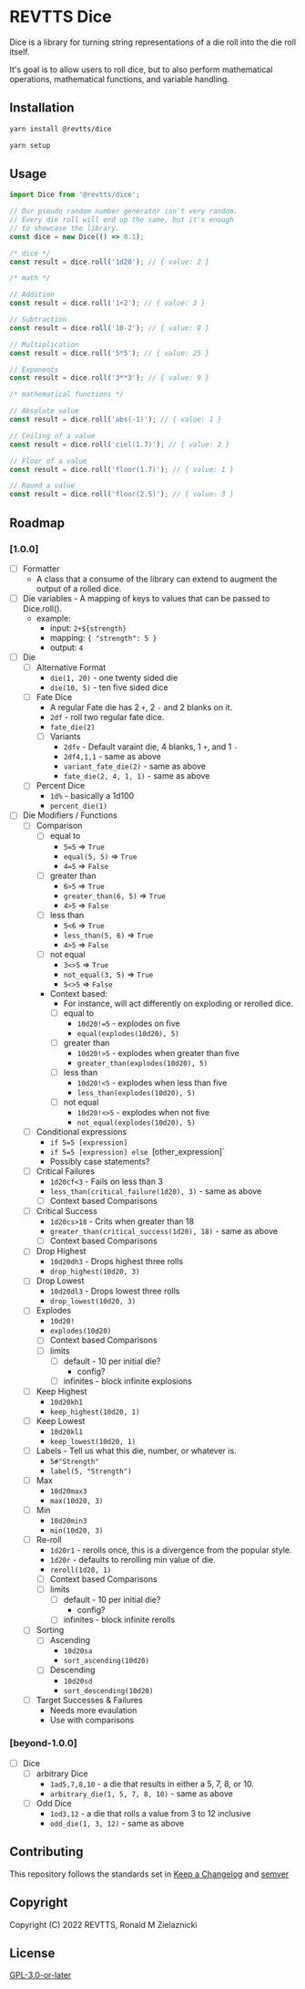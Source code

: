 # REVTTS Dice

Dice is a library for turning string representations of a die roll into the die roll itself.

It's goal is to allow users to roll dice, but to also perform mathematical operations,
mathematical functions, and variable handling.

## Installation

```bash
yarn install @revtts/dice

yarn setup
```

## Usage

```javascript
import Dice from '@revtts/dice';

// Our pseudo random number generator isn't very random.
// Every die roll will end up the same, but it's enough
// to showcase the library.
const dice = new Dice(() => 0.1);

/* dice */
const result = dice.roll('1d20'); // { value: 2 }

/* math */

// Addition
const result = dice.roll('1+2'); // { value: 3 }

// Subtraction
const result = dice.roll('10-2'); // { value: 8 }

// Multiplication
const result = dice.roll('5*5'); // { value: 25 }

// Exponents
const result = dice.roll('3**3'); // { value: 9 }

/* mathematical functions */

// Absolute value
const result = dice.roll('abs(-1)'); // { value: 1 }

// Ceiling of a value
const result = dice.roll('ciel(1.7)'); // { value: 2 }

// Floor of a value
const result = dice.roll('floor(1.7)'); // { value: 1 }

// Round a value
const result = dice.roll('floor(2.5)'); // { value: 3 }

```

## Roadmap

### [1.0.0]

- [ ] Formatter
  - A class that a consume of the library can extend to augment the output of a rolled
  dice.
- [ ] Die variables - A mapping of keys to values that can be passed to Dice.roll().
  - example:
    - input: `2+${strength}`
    - mapping: `{ "strength": 5 }`
    - output: `4`
- [ ] Die
  - [ ] Alternative Format
    - `die(1, 20)` - one twenty sided die
    - `die(10, 5)` - ten five sided dice
  - [ ] Fate Dice
    - A regular Fate die has 2 `+`, 2 `-` and 2 blanks on it.
    - `2df` - roll two regular fate dice.
    - `fate_die(2)`
    - [ ] Variants
      - `2dfv` - Default varaint die, 4 blanks, 1 `+`, and 1 `-`
      - `2df4,1,1` - same as above
      - `variant_fate_die(2)` - same as above
      - `fate_die(2, 4, 1, 1)` - same as above
  - [ ] Percent Dice
    - `1d%` - basically a 1d100
    - `percent_die(1)` 
- [ ] Die Modifiers / Functions
  - [ ] Comparison
      - [ ] equal to
        - `5=5` => `True`
        - `equal(5, 5)` => `True`
        - `4=5` => `False`
      - [ ] greater than
        - `6>5` => `True`
        - `greater_than(6, 5)` => `True`
        - `4>5` => `False`
      - [ ] less than
        - `5<6` => `True`
        - `less_than(5, 6)` => `True`
        - `4>5` => `False`
      - [ ] not equal
        - `3<>5` => `True`
        - `not_equal(3, 5)` => `True`
        - `5<>5` => `False`
    - Context based:
      - For instance, will act differently on exploding or rerolled dice.
      - [ ] equal to
        - `10d20!=5` - explodes on five
        - `equal(explodes(10d20), 5)`
      - [ ] greater than
        - `10d20!>5` - explodes when greater than five
        - `greater_than(explodes(10d20), 5)`
      - [ ] less than
        - `10d20!<5` - explodes when less than five
        - `less_than(explodes(10d20), 5)`
      - [ ] not equal
        - `10d20!<>5` - explodes when not five
        - `not_equal(explodes(10d20), 5)`
  - [ ] Conditional expressions
    - `if 5=5 [expression]`
    - `if 5=5 [expression] else `[other_expression]`
    - Possibly case statements?
  - [ ] Critical Failures
    - `1d20cf<3` - Fails on less than 3
    - `less_than(critical_failure(1d20), 3)` - same as above
    - [ ] Context based Comparisons
  - [ ] Critical Success
    - `1d20cs>18` - Crits when greater than 18
    - `greater_than(critical_success(1d20), 18)` - same as above
    - [ ] Context based Comparisons
  - [ ] Drop Highest
    - `10d20dh3` - Drops highest three rolls
    - `drop_highest(10d20, 3)` 
  - [ ] Drop Lowest
    - `10d20dl3` - Drops lowest three rolls
    - `drop_lowest(10d20, 3)` 
  - [ ] Explodes
    - `10d20!`
    - `explodes(10d20)`
    - [ ] Context based Comparisons
    - [ ] limits
      - [ ] default - 10 per initial die?
        - config?
      - [ ] infinites - block infinite explosions
  - [ ] Keep Highest
    - `10d20kh1`
    - `keep_highest(10d20, 1)`
  - [ ] Keep Lowest
    - `10d20kl1`
    - `keep_lowest(10d20, 1)`
  - [ ] Labels - Tell us what this die, number, or whatever is.
    - `5#"Strength"`
    - `label(5, "Strength")`
  - [ ] Max
    - `10d20max3`
    - `max(10d20, 3)`
  - [ ] Min
    - `10d20min3`
    - `min(10d20, 3)`
  - [ ] Re-roll
    - `1d20r1` - rerolls once, this is a divergence from the popular style.
    - `1d20r` - defaults to rerolling min value of die.
    - `reroll(1d20, 1)`
    - [ ] Context based Comparisons
    - [ ] limits
      - [ ] default - 10 per initial die?
        - config?
      - [ ] infinites - block infinite rerolls
  - [ ] Sorting
    - [ ] Ascending
      - `10d20sa`
      - `sort_ascending(10d20)`
    - [ ] Descending
      - `10d20sd`
      - `sort_descending(10d20)`
  - [ ] Target Successes & Failures
    - Needs more evaulation
    - Use with comparisons


### [beyond-1.0.0]
- [ ] Dice
  - [ ] arbitrary Dice
    - `1ad5,7,8,10` - a die that results in either a 5, 7, 8, or 10.
    - `arbitrary_die(1, 5, 7, 8, 10)` - same as above
  - [ ] Odd Dice
    - `1od3,12` - a die that rolls a value from 3 to 12 inclusive
    - `odd_die(1, 3, 12)` - same as above

## Contributing
This repository follows the standards set in
[Keep a Changelog](https://keepachangelog.com/en/1.0.0/) and [semver](https://semver.org/)

## Copyright
Copyright (C) 2022 REVTTS, Ronald M Zielaznicki

## License
[GPL-3.0-or-later](https://www.gnu.org/licenses/gpl-3.0.html)
